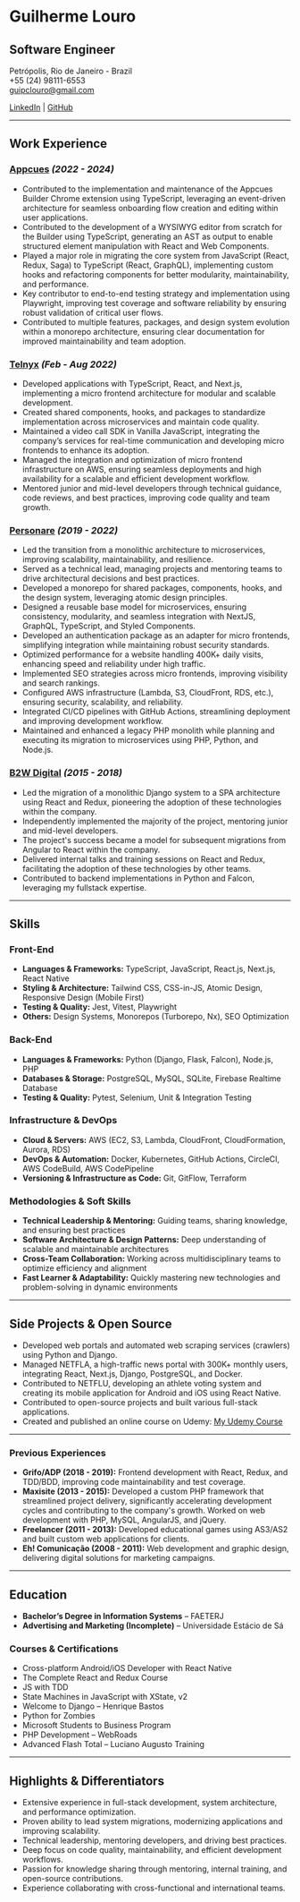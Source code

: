 # **Guilherme Louro**  
## **Software Engineer**  

Petrópolis, Rio de Janeiro - Brazil  
+55 (24) 98111-6553  
guipclouro@gmail.com  

[LinkedIn](https://www.linkedin.com/in/guilhermelouro/) | [GitHub](https://github.com/guilouro)  

---

## Work Experience

### **[Appcues](https://www.appcues.com/)** _(2022 - 2024)_
- Contributed to the implementation and maintenance of the Appcues Builder Chrome extension using TypeScript, leveraging an event-driven architecture for seamless onboarding flow creation and editing within user applications.
- Contributed to the development of a WYSIWYG editor from scratch for the Builder using TypeScript, generating an AST as output to enable structured element manipulation with React and Web Components.
- Played a major role in migrating the core system from JavaScript (React, Redux, Saga) to TypeScript (React, GraphQL), implementing custom hooks and refactoring components for better modularity, maintainability, and performance.
- Key contributor to end-to-end testing strategy and implementation using Playwright, improving test coverage and software reliability by ensuring robust validation of critical user flows.
- Contributed to multiple features, packages, and design system evolution within a monorepo architecture, ensuring clear documentation for improved maintainability and team adoption.

### **[Telnyx](https://telnyx.com/)** _(Feb - Aug 2022)_
- Developed applications with TypeScript, React, and Next.js, implementing a micro frontend architecture for modular and scalable development.
- Created shared components, hooks, and packages to standardize implementation across microservices and maintain code quality.  
- Maintained a video call SDK in Vanilla JavaScript, integrating the company’s services for real-time communication and developing micro frontends to enhance its adoption.  
- Managed the integration and optimization of micro frontend infrastructure on AWS, ensuring seamless deployments and high availability for a scalable and efficient development workflow.
- Mentored junior and mid-level developers through technical guidance, code reviews, and best practices, improving code quality and team growth.

### **[Personare](https://www.personare.com.br/)** _(2019 - 2022)_
- Led the transition from a monolithic architecture to microservices, improving scalability, maintainability, and resilience.  
- Served as a technical lead, managing projects and mentoring teams to drive architectural decisions and best practices.  
- Developed a monorepo for shared packages, components, hooks, and the design system, leveraging atomic design principles.  
- Designed a reusable base model for microservices, ensuring consistency, modularity, and seamless integration with NextJS, GraphQL, TypeScript, and Styled Components.  
- Developed an authentication package as an adapter for micro frontends, simplifying integration while maintaining robust security standards.  
- Optimized performance for a website handling 400K+ daily visits, enhancing speed and reliability under high traffic.  
- Implemented SEO strategies across micro frontends, improving visibility and search rankings.  
- Configured AWS infrastructure (Lambda, S3, CloudFront, RDS, etc.), ensuring security, scalability, and reliability.  
- Integrated CI/CD pipelines with GitHub Actions, streamlining deployment and improving development workflow.  
- Maintained and enhanced a legacy PHP monolith while planning and executing its migration to microservices using PHP, Python, and Node.js. 

### **[B2W Digital](https://www.linkedin.com/company/b2w---companhia-global-do-varejo/about/)** _(2015 - 2018)_
- Led the migration of a monolithic Django system to a SPA architecture using React and Redux, pioneering the adoption of these technologies within the company.
- Independently implemented the majority of the project, mentoring junior and mid-level developers.
- The project's success became a model for subsequent migrations from Angular to React within the company.
- Delivered internal talks and training sessions on React and Redux, facilitating the adoption of these technologies by other teams.
- Contributed to backend implementations in Python and Falcon, leveraging my fullstack expertise.

--- 

## Skills

### **Front-End**  
- **Languages & Frameworks:** TypeScript, JavaScript, React.js, Next.js, React Native  
- **Styling & Architecture:** Tailwind CSS, CSS-in-JS, Atomic Design, Responsive Design (Mobile First)  
- **Testing & Quality:** Jest, Vitest, Playwright  
- **Others:** Design Systems, Monorepos (Turborepo, Nx), SEO Optimization  

### **Back-End**  
- **Languages & Frameworks:** Python (Django, Flask, Falcon), Node.js, PHP  
- **Databases & Storage:** PostgreSQL, MySQL, SQLite, Firebase Realtime Database  
- **Testing & Quality:** Pytest, Selenium, Unit & Integration Testing  

### **Infrastructure & DevOps**  
- **Cloud & Servers:** AWS (EC2, S3, Lambda, CloudFront, CloudFormation, Aurora, RDS)  
- **DevOps & Automation:** Docker, Kubernetes, GitHub Actions, CircleCI, AWS CodeBuild, AWS CodePipeline  
- **Versioning & Infrastructure as Code:** Git, GitFlow, Terraform  

### **Methodologies & Soft Skills**  
- **Technical Leadership & Mentoring:** Guiding teams, sharing knowledge, and ensuring best practices  
- **Software Architecture & Design Patterns:** Deep understanding of scalable and maintainable architectures  
- **Cross-Team Collaboration:** Working across multidisciplinary teams to optimize efficiency and alignment  
- **Fast Learner & Adaptability:** Quickly mastering new technologies and problem-solving in dynamic environments

---

## **Side Projects & Open Source**  
- Developed web portals and automated web scraping services (crawlers) using Python and Django.  
- Managed NETFLA, a high-traffic news portal with 300K+ monthly users, integrating React, Next.js, Django, PostgreSQL, and Docker.  
- Contributed to NETFLU, developing an athlete voting system and creating its mobile application for Android and iOS using React Native.  
- Contributed to open-source projects and built various full-stack applications.  
- Created and published an online course on Udemy: [My Udemy Course](https://www.udemy.com/user/guilherme-louro/)  

---

### **Previous Experiences**  
- **Grifo/ADP (2018 - 2019):** Frontend development with React, Redux, and TDD/BDD, improving code maintainability and test coverage.  
- **Maxisite (2013 - 2015):** Developed a custom PHP framework that streamlined project delivery, significantly accelerating development cycles and contributing to the company's growth. Worked on web development with PHP, MySQL, AngularJS, and jQuery.  
- **Freelancer (2011 - 2013):** Developed educational games using AS3/AS2 and built custom web applications for clients.  
- **Eh! Comunicação (2008 - 2011):** Web development and graphic design, delivering digital solutions for marketing campaigns.  

---

## Education
- **Bachelor’s Degree in Information Systems** – FAETERJ  
- **Advertising and Marketing (Incomplete)** – Universidade Estácio de Sá  

### Courses & Certifications
- Cross-platform Android/iOS Developer with React Native  
- The Complete React and Redux Course  
- JS with TDD  
- State Machines in JavaScript with XState, v2
- Welcome to Django – Henrique Bastos  
- Python for Zombies  
- Microsoft Students to Business Program  
- PHP Development – WebRoads  
- Advanced Flash Total – Luciano Augusto Training  

---

## **Highlights & Differentiators**  
- Extensive experience in full-stack development, system architecture, and performance optimization.  
- Proven ability to lead system migrations, modernizing applications and improving scalability.  
- Technical leadership, mentoring developers, and driving best practices.  
- Deep focus on code quality, maintainability, and efficient development workflows.  
- Passion for knowledge sharing through mentoring, internal training, and open-source contributions.  
- Experience collaborating with cross-functional and international teams. 
